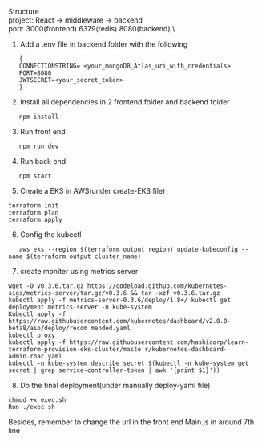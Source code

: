 Structure \
project: React -> middleware -> backend \
port: 3000(frontend) 6379(redis) 8080(backend) \

1. Add a .env file in backend folder with the following

```
   {
   CONNECTIONSTRING= <your_mongoDB_Atlas_uri_with_credentials>
   PORT=8080
   JWTSECRET=<your_secret_token>
   }
```

2. Install all dependencies in 2 frontend folder and backend folder

```
   npm install
```

3. Run front end

```
   npm run dev
```

4. Run back end

```
   npm start
```

5. Create a EKS in AWS(under create-EKS file)

```
terraform init
terraform plan
terraform apply
```

6. Config the kubectl

```
   aws eks --region $(terraform output region) update-kubeconfig --name $(terraform output cluster_name)
```

7. create moniter using metrics server

```
wget -O v0.3.6.tar.gz https://codeload.github.com/kubernetes-sigs/metrics-server/tar.gz/v0.3.6 && tar -xzf v0.3.6.tar.gz
kubectl apply -f metrics-server-0.3.6/deploy/1.8+/ kubectl get deployment metrics-server -n kube-system
Kubectl apply -f https://raw.githubusercontent.com/kubernetes/dashboard/v2.0.0-beta8/aio/deploy/recom mended.yaml
kubectl proxy
kubectl apply -f https://raw.githubusercontent.com/hashicorp/learn-terraform-provision-eks-cluster/maste r/kubernetes-dashboard-admin.rbac.yaml
kubectl -n kube-system describe secret $(kubectl -n kube-system get secret | grep service-controller-token | awk '{print $1}'))
```

8. Do the final deployment(under manually deploy-yaml file)

```
chmod +x exec.sh
Run ./exec.sh

```

Besides, remember to change the url in the front end Main.js in around 7th line
